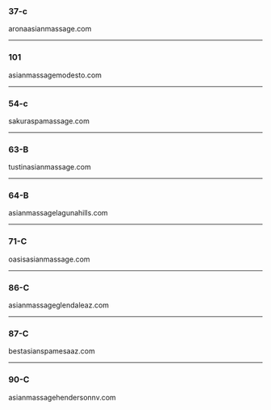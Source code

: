 ### 37-c

aronaasianmassage.com

---

### 101

asianmassagemodesto.com

---

### 54-c

sakuraspamassage.com

---

### 63-B

tustinasianmassage.com

---

### 64-B

asianmassagelagunahills.com

---

### 71-C

oasisasianmassage.com

---

### 86-C

asianmassageglendaleaz.com

---

### 87-C

bestasianspamesaaz.com

---

### 90-C

asianmassagehendersonnv.com
